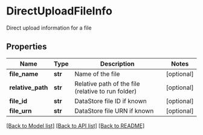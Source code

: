 # DirectUploadFileInfo

Direct upload information for a file
## Properties
Name | Type | Description | Notes
------------ | ------------- | ------------- | -------------
**file_name** | **str** | Name of the file | [optional] 
**relative_path** | **str** | Relative path of the file (relative to run folder) | [optional] 
**file_id** | **str** | DataStore file ID if known | [optional] 
**file_urn** | **str** | DataStore file URN if known | [optional] 

[[Back to Model list]](../README.md#documentation-for-models) [[Back to API list]](../README.md#documentation-for-api-endpoints) [[Back to README]](../README.md)


